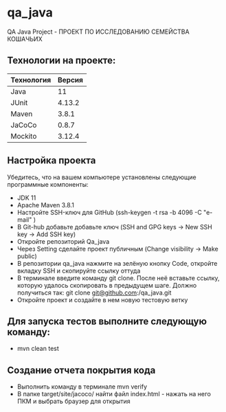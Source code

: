 # qa_java
QA Java Project - ПРОЕКТ ПО ИССЛЕДОВАНИЮ СЕМЕЙСТВА КОШАЧЬИХ

## Технологии на проекте:
| Технология  | Версия    |
|-------------|-----------|
| Java        | 11        |
| JUnit       | 4.13.2    |
| Maven       | 3.8.1     |
| JaCoCo      | 0.8.7     |
| Mockito     | 3.12.4    |

## Настройка проекта
Убедитесь, что на вашем компьютере установлены следующие программные компоненты:
- JDK 11
- Apache Maven 3.8.1
- Настройте SSH-ключ для GitHub (ssh-keygen -t rsa -b 4096 -C "e-mail"
)
- В Git-hub добавьте добавьте ключ (SSH and GPG keys -> New SSH key -> Add SSH key)
- Откройте репозиторий Qa_java
- Через Setting сделайте проект публичным (Change visibility -> Make public)
- В репозитории qa_java нажмите на зелёную кнопку Code, откройте вкладку SSH и
  скопируйте ссылку оттуда
- В терминале введите команду git clone. После неё вставьте ссылку, которую
  удалось скопировать в предыдущем шаге. Должно получиться так:
  git clone git@github.com:<username>/qa_java.git 
- Откройте проект и создайте в нем новую тестовую ветку

## Для запуска тестов выполните следующую команду:
- mvn clean test

## Создание отчета покрытия кода
- Выполнить команду в терминале mvn verify
- В папке target/site/jacoco/ найти файл index.html - нажать на него ПКМ и выбрать браузер для открытия